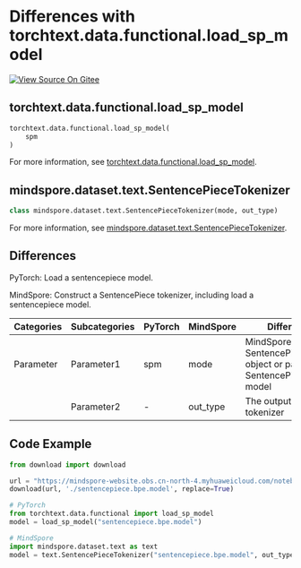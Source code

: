 # Differences with torchtext.data.functional.load_sp_model

[![View Source On Gitee](https://mindspore-website.obs.cn-north-4.myhuaweicloud.com/website-images/r2.3.0rc2/resource/_static/logo_source_en.svg)](https://gitee.com/mindspore/docs/blob/r2.3.0rc2/docs/mindspore/source_en/note/api_mapping/pytorch_diff/load_sp_model.md)

## torchtext.data.functional.load_sp_model

```python
torchtext.data.functional.load_sp_model(
    spm
)
```

For more information, see [torchtext.data.functional.load_sp_model](https://pytorch.org/text/0.9.0/data_functional.html#load-sp-model).

## mindspore.dataset.text.SentencePieceTokenizer

```python
class mindspore.dataset.text.SentencePieceTokenizer(mode, out_type)
```

For more information, see [mindspore.dataset.text.SentencePieceTokenizer](https://www.mindspore.cn/docs/en/r2.3.0rc2/api_python/dataset_text/mindspore.dataset.text.SentencePieceTokenizer.html#mindspore.dataset.text.SentencePieceTokenizer).

## Differences

PyTorch: Load a sentencepiece model.

MindSpore: Construct a SentencePiece tokenizer, including load a sentencepiece model.

| Categories | Subcategories |PyTorch | MindSpore | Difference |
| --- | ---   | ---   | ---        |---  |
|Parameter | Parameter1 | spm    | mode    | MindSpore support SentencePieceVocab object or path of SentencePiece model |
|     | Parameter2 | -    |out_type     | The output type of tokenizer  |

## Code Example

```python
from download import download

url = "https://mindspore-website.obs.cn-north-4.myhuaweicloud.com/notebook/datasets/sentencepiece.bpe.model"
download(url, './sentencepiece.bpe.model', replace=True)

# PyTorch
from torchtext.data.functional import load_sp_model
model = load_sp_model("sentencepiece.bpe.model")

# MindSpore
import mindspore.dataset.text as text
model = text.SentencePieceTokenizer("sentencepiece.bpe.model", out_type=text.SPieceTokenizerOutType.STRING)
```
